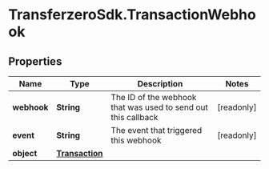 # TransferzeroSdk.TransactionWebhook

## Properties

Name | Type | Description | Notes
------------ | ------------- | ------------- | -------------
**webhook** | **String** | The ID of the webhook that was used to send out this callback | [readonly] 
**event** | **String** | The event that triggered this webhook | [readonly] 
**object** | [**Transaction**](Transaction.md) |  | 


